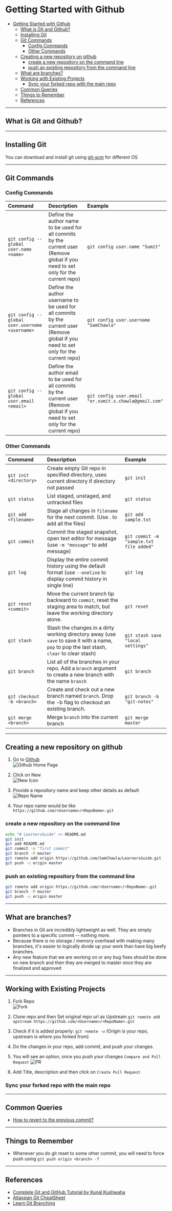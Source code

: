 # Getting Started with Github

- [Getting Started with Github](#getting-started-with-github)
  - [What is Git and Github?](#what-is-git-and-github)
  - [Installing Git](#installing-git)
  - [Git Commands](#git-commands)
    - [Config Commands](#config-commands)
    - [Other Commands](#other-commands)
  - [Creating a new repository on github](#creating-a-new-repository-on-github)
    - [create a new repository on the command line](#create-a-new-repository-on-the-command-line)
    - [push an existing repository from the command line](#push-an-existing-repository-from-the-command-line)
  - [What are branches?](#what-are-branches)
  - [Working with Existing Projects](#working-with-existing-projects)
    - [Sync your forked repo with the main repo](#sync-your-forked-repo-with-the-main-repo)
  - [Common Queries](#common-queries)
  - [Things to Remember](#things-to-remember)
  - [References](#references)

***

## What is Git and Github?

***

## Installing Git

You can download and install git using [git-scm](https://git-scm.com/downloads) for different OS

***

## Git Commands

### Config Commands

|      Command     |   Description   |    Example   |
|:------------------|:-----------------|:--------------|
| `git config --global user.name <name>`|Define the author name to be used for all commits by the current user (Remove global if you need to set only for the current repo)| `git config user.name "Sumit"`|
| `git config --global user.username <username>`|Define the author username to be used for all commits by the current user (Remove global if you need to set only for the current repo)| `git config user.username "SamChawla"`|
| `git config --global user.email <email>`|Define the author email to be used for all commits by the current user (Remove global if you need to set only for the current repo)| `git config user.email "er.sumit.s.chawla@gmail.com"`|

### Other Commands

|      Command     |   Description   |    Example   |
|:------------------|:-----------------|:--------------|
| `git init <directory>` | Create empty Git repo in specified directory, uses current directory if directory not passed | `git init` |
| `git status` | List staged, unstaged, and untracked files | `git status` |
| `git add <filename>` | Stage all changes in `filename` for the next commit. (Use . to add all the files) | `git add sample.txt` |
| `git commit` | Commit the staged snapshot, open text editor for message (use `-m "message"` to add message)| `git commit -m "sample.txt file added"` |
| `git log` | Display the entire commit history using the default format (use `--oneline` to display commit history in single line)| `git log` |
| `git reset <commit>` | Move the current branch tip backward to `commit`, reset the staging area to match, but leave the working directory alone. | `git reset` |
| `git stash` | Stash the changes in a dirty working directory away (use `save` to save it with a name, `pop` to pop the last stash, `clear` to clear stash)| `git stash save "local settings"` | 
| `git branch` | List all of the branches in your repo. Add a `branch` argument to create a new branch with the name `branch`| `git branch` |
| `git checkout -b <branch>` | Create and check out a new branch named `branch`. Drop the -b flag to checkout an existing branch.| `git branch -b "git-notes"` | 
| `git merge <branch>` | Merge `branch` into the current branch| `git merge master` |

***

## Creating a new repository on github

  1. Go to [Github](http://github.com/) <br>
  ![Github Home Page](https://user-images.githubusercontent.com/7588716/187735346-20ea7590-35f6-4e20-b6a2-fa438c7bf88d.png)

  2. Click on New <br>
  ![New Icon](https://user-images.githubusercontent.com/7588716/187735900-efd97cc5-2fe9-46d8-ad2a-7a872a93ba5e.png)

  3. Provide a repository name and keep other details as default<br>
  ![Repo Name](https://user-images.githubusercontent.com/7588716/187737116-2a4ae1a9-21d2-40d5-9543-034f87c2a5dd.png)

  4. Your repo name would be like `https://github.com/<Username>/<RepoName>.git`

### create a new repository on the command line

  ```bash
  echo "# LearnersGuide" >> README.md
  git init
  git add README.md
  git commit -m "first commit"
  git branch -M master
  git remote add origin https://github.com/SamChawla/LearnersGuide.git
  git push -u origin master
  ```

### push an existing repository from the command line

  ```bash
  git remote add origin https://github.com/<Username>/<RepoName>.git
  git branch -M master
  git push -u origin master
  ```

***

## What are branches?

- Branches in Git are incredibly lightweight as well. They are simply pointers to a specific commit -- nothing more.
- Because there is no storage / memory overhead with making many branches, it's easier to logically divide up your work than have big beefy branches.
- Any new feature that we are working on or any bug fixes should be done on new branch and then they are merged to master once they are finalized and approved

***

## Working with Existing Projects

1. Fork Repo <br>
![Fork](https://user-images.githubusercontent.com/7588716/187745723-339b7d1a-b969-46bb-b538-b8769b4b5c73.png)

2. Clone repo and then Set original repo url as Upstream
`git remote add upstream https://github.com/<Username>/<RepoName>.git`

3. Check if it is added properly: `git remote -v` (Origin is your repo, upstream is where you forked from)

4. Do the changes in your repo, add commit, and push your changes.

5. You will see an option, once you push your changes `Compare and Pull Request`
![PR](https://user-images.githubusercontent.com/7588716/187747418-0d19ac94-2276-4fd7-8fe6-8f383261a5e9.png)

6. Add Title, description and then click on `Create Pull Request`

### Sync your forked repo with the main repo

***

## Common Queries

- [How to revert to the previous commit?](https://stackoverflow.com/questions/4114095/how-do-i-revert-a-git-repository-to-a-previous-commit)

***

## Things to Remember

- Whenever you do git reset to some other commit, you will need to force push using `git push origin <branch> -f`

***

## References

- [Complete Git and GitHub Tutorial by Kunal Kushwaha](https://youtu.be/apGV9Kg7ics)
- [Atlassian Git CheatSheet](https://www.atlassian.com/git/tutorials/atlassian-git-cheatsheet)
- [Learn Git Branching](https://learngitbranching.js.org/)
